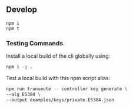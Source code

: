 ## Develop

```
npm i
npm t
```

### Testing Commands

Install a local build of the cli globally using:

```sh
npm i -g .
```

Test a local build with this npm script alias:

```sh
npm run transmute -- controller key generate \
--alg ES384 \
--output examples/keys/private.ES384.json
```
